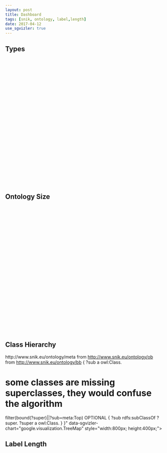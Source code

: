 ```yaml
---
layout: post
title: Dashboard
tags: [snik, ontology, label,length]
date: 2017-04-12
use_sgvizler: true
---
```


## Types

<div id="subtops"
         data-sgvizler-endpoint="https://www.snik.eu/sparql"
         data-sgvizler-query="
select replace(str(COALESCE(?subTop, 'none')),'http://www.snik.eu/ontology/meta/','meta:') count(?class)
from <http://www.snik.eu/ontology>
{
 ?class a owl:Class.
 OPTIONAL {?class meta:subTopClass ?subTop.}
}"
         data-sgvizler-chart="google.visualization.PieChart"
         style="width:100%; height:400px;">
</div>

## Ontology Size

<div id="ontologies"
       data-sgvizler-endpoint="https://www.snik.eu/sparql"
         data-sgvizler-query="
select replace(str(?ontology),'http://www.snik.eu/ontology/','') count(?x)
from <http://www.snik.eu/ontology>
{
 ?ontology ov:defines ?x.
}"
   data-sgvizler-chart="google.visualization.PieChart"
   style="width:100%; height:400px;">
</div>

## Class Hierarchy

<div id="hierarchy"
       data-sgvizler-endpoint="https://www.snik.eu/sparql"
       data-sgvizler-query="
select replace(str(?sub),'http://www.snik.eu/ontology/','') replace(str(sample(?super)),'http://www.snik.eu/ontology/','') count(?sub)

from <http://www.snik.eu/ontology/meta>
from <http://www.snik.eu/ontology/ob>
from <http://www.snik.eu/ontology/bb>
{
?sub a owl:Class.
# some classes are missing superclasses, they would confuse the algorithm
filter(bound(?super)||?sub=meta:Top)
OPTIONAL
{
?sub rdfs:subClassOf ?super.
?super a owl:Class.
}
}"
       data-sgvizler-chart="google.visualization.TreeMap"
       style="width:800px; height:400px;"></div>

## Label Length

<div id="labellength" data-sgvizler-endpoint="https://www.snik.eu/sparql"
 data-sgvizler-query="
select strlen(?l) as ?label_length count(?l) as ?number_of_labels
from <http://www.snik.eu/ontology>
{
 ?class a owl:Class.
 ?class rdfs:label ?l.
} group by strlen(?l) order by asc(strlen(?l))"
         data-sgvizler-chart="google.visualization.AreaChart"
         style="width:100%; height:400px;">
</div>
